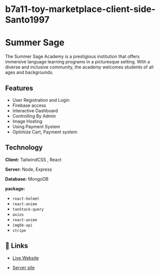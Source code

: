 # b7a11-toy-marketplace-client-side-Santo1997

# Summer Sage

The Summer Sage Academy is a prestigious institution that offers immersive language learning programs in a picturesque setting. With a diverse and inclusive community, the academy welcomes students of all ages and backgrounds.

## Features

- User Registration and Login
- Firebase access
- Interactive Dashboard
- Controlling By Admin
- Image Hosting
- Using Payment System
- Optimize Cart, Payment system

## Technology

**Client:** TailwindCSS , React

**Server:** Node, Express

**Database:** MongoDB

**package:**

- `react-helmet`
- `react-anime`
- `tanStack-query`
- `axios`
- `react-anime`
- `imgbb-api`
- `stripe`

## 🔗 Links

- [Live Website](https://ph-assign-12-44af4.web.app/)

- [Server site](https://assign12-camp-server.vercel.app/)
